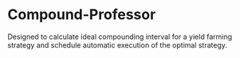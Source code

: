 # Compound-Professor
Designed to calculate ideal compounding interval for a yield farming strategy and schedule automatic execution of the optimal strategy.
